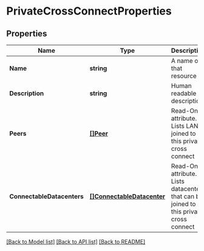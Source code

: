 # PrivateCrossConnectProperties

## Properties
Name | Type | Description | Notes
------------ | ------------- | ------------- | -------------
**Name** | **string** | A name of that resource | [optional] [default to null]
**Description** | **string** | Human readable description | [optional] [default to null]
**Peers** | [**[]Peer**](Peer.md) | Read-Only attribute. Lists LAN&#x27;s joined to this private cross connect | [optional] [default to null]
**ConnectableDatacenters** | [**[]ConnectableDatacenter**](ConnectableDatacenter.md) | Read-Only attribute. Lists datacenters that can be joined to this private cross connect | [optional] [default to null]

[[Back to Model list]](../README.md#documentation-for-models) [[Back to API list]](../README.md#documentation-for-api-endpoints) [[Back to README]](../README.md)

